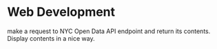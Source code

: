 # Web Development

make a request to NYC Open Data API endpoint and return its contents.
Display contents in a nice way. 

